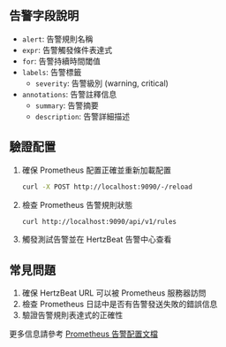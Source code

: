 ## 告警字段說明

- `alert`: 告警規則名稱
- `expr`: 告警觸發條件表達式
- `for`: 告警持續時間閾值
- `labels`: 告警標籤
  - `severity`: 告警級別 (warning, critical)
- `annotations`: 告警註釋信息
  - `summary`: 告警摘要
  - `description`: 告警詳細描述

## 驗證配置

1. 確保 Prometheus 配置正確並重新加載配置
   ```bash
   curl -X POST http://localhost:9090/-/reload
   ```

2. 檢查 Prometheus 告警規則狀態
   ```bash
   curl http://localhost:9090/api/v1/rules
   ```

3. 觸發測試告警並在 HertzBeat 告警中心查看

## 常見問題

1. 確保 HertzBeat URL 可以被 Prometheus 服務器訪問
2. 檢查 Prometheus 日誌中是否有告警發送失敗的錯誤信息
3. 驗證告警規則表達式的正確性

更多信息請參考 [Prometheus 告警配置文檔](https://prometheus.io/docs/alerting/latest/configuration/)
